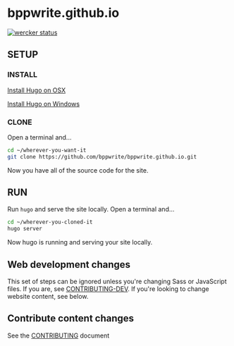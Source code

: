 # bppwrite.github.io

[![wercker status](https://app.wercker.com/status/7bb2f92e2850c8a12642df5fe5daef52/m "wercker status")](https://app.wercker.com/project/bykey/7bb2f92e2850c8a12642df5fe5daef52)

## SETUP

### INSTALL

[Install Hugo on OSX](https://gohugo.io/tutorials/installing-on-mac/)

[Install Hugo on Windows](https://gohugo.io/tutorials/installing-on-windows/)

### CLONE

Open a terminal and...

```sh
cd ~/wherever-you-want-it
git clone https://github.com/bppwrite/bppwrite.github.io.git
```

Now you have all of the source code for the site.

## RUN

Run `hugo` and serve the site locally. Open a terminal and...

```sh
cd ~/wherever-you-cloned-it
hugo server
```

Now hugo is running and serving your site locally.

## Web development changes

This set of steps can be ignored unless you're changing Sass or JavaScript
files.
If you are, see [CONTRIBUTING-DEV](CONTRIBUTING-DEV.md). If you're looking to
change website content, see below.

## Contribute content changes

See the [CONTRIBUTING](CONTRIBUTING.md) document
